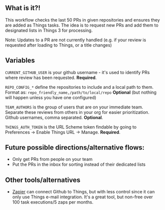 ## What is it?!

This workflow checks the last 50 PRs in given repositories and ensures they are added as Things tasks.  The idea is to request new PRs and add them to designated lists in Things 3 for processing.

Note: Updates to a PR are not currently handled (e.g. if your review is requested after loading to Things, or a title changes)

## Variables

`CURRENT_GITHUB_USER` is your github username - it's used to identify PRs where review has been requested.  **Required**.

`REPO_CONFIG_*` define the repositories to include and a local path to them. Format as:
`repo_friendly_name,/path/to/local/repo` **Optional** (but nothing will happen unless you have one configured)

`TEAM_AUTHORS` is the group of users that are on your immediate team. Separate these reviews from others in your org for easier prioritization. Github usernames, comma separated.  **Optional**.

`THINGS_AUTH_TOKEN` is the URL Scheme token findable by going to Preferences -> Enable Things URL -> Manage.  **Required**.

## Future possible directions/alternative flows:

- Only get PRs from people on your team
- Put the PRs in the inbox for sorting instead of their dedicated lists

## Other tools/alternatives
- [Zapier](https://zapier.com) can connect Github to Things, but with less control since it can only use Things e-mail integration.  It's a great tool, but non-free over 100 task executions/5 zaps per months.
